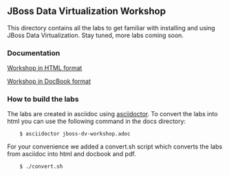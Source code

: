 ## JBoss Data Virtualization Workshop
This directory contains all the labs to get familiar with installing and using JBoss Data Virtualization.
Stay tuned, more labs coming soon.

### Documentation

[Workshop in HTML format](http://htmlpreview.github.io/?https://raw.githubusercontent.com/DataVirtualizationByExample/DVWorkshop/master/docs/jboss-dv-workshop.html)

[Workshop in DocBook format](https://github.com/DataVirtualizationByExample/DVWorkshop/raw/master/docs/jboss-dv-workshop.xml)

### How to build the labs
The labs are created in asciidoc using [asciidoctor](http://asciidoctor.org/).
To convert the labs into html you can use the following command in the docs directory:

        $ asciidoctor jboss-dv-workshop.adoc

For your convenience we added a convert.sh script which converts the labs from asciidoc into html and docbook and pdf.

        $ ./convert.sh

